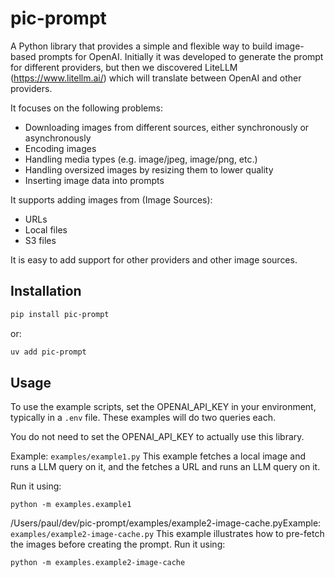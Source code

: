 # pic-prompt

A Python library that provides a simple and flexible way to build image-based prompts for 
OpenAI. Initially it was developed to generate the prompt for different providers, but
then we discovered LiteLLM (https://www.litellm.ai/) which will translate between OpenAI
and other providers. 

It focuses on the following problems:
- Downloading images from different sources, either synchronously or asynchronously
- Encoding images 
- Handling media types (e.g. image/jpeg, image/png, etc.)
- Handling oversized images by resizing them to lower quality
- Inserting image data into prompts

It supports adding images from (Image Sources):
- URLs
- Local files
- S3 files

It is easy to add support for other providers and other image sources.

## Installation

```bash
pip install pic-prompt
```
or:

```bash
uv add pic-prompt
```

## Usage
To use the example scripts, set the OPENAI_API_KEY in your environment, typically in a `.env` file. These examples will do two queries each.

You do not need to set the OPENAI_API_KEY to actually use this library.

Example: `examples/example1.py`
This example fetches a local image and runs a LLM query on it,
and the fetches a URL and runs an LLM query on it.

Run it using: 

```
python -m examples.example1
```

/Users/paul/dev/pic-prompt/examples/example2-image-cache.pyExample: `examples/example2-image-cache.py`
This example illustrates how to pre-fetch the images before creating the prompt.
Run it using: 

```
python -m examples.example2-image-cache
```
